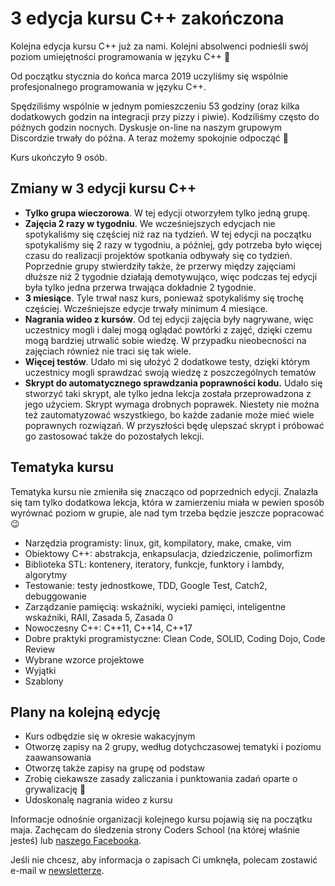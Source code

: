 # 3 edycja kursu C++ zakończona


Kolejna edycja kursu C++ już za nami. Kolejni absolwenci podnieśli swój poziom umiejętności programowania w języku C++ 🙂

Od początku stycznia do końca marca 2019 uczyliśmy się wspólnie profesjonalnego programowania w języku C++. 

<!--more-->

Spędziliśmy wspólnie w jednym pomieszczeniu 53 godziny (oraz kilka dodatkowych godzin na integracji przy pizzy i piwie). Kodziliśmy często do późnych godzin nocnych. Dyskusje on-line na naszym grupowym Discordzie trwały do późna. A teraz możemy spokojnie odpocząć 🙂

Kurs ukończyło 9 osób.

## Zmiany w 3 edycji kursu C++

* **Tylko grupa wieczorowa**. W tej edycji otworzyłem tylko jedną grupę.
* **Zajęcia 2 razy w tygodniu**. We wcześniejszych edycjach nie spotykaliśmy się częściej niż raz na tydzień. W tej edycji na początku spotykaliśmy się 2 razy w tygodniu, a później, gdy potrzeba było więcej czasu do realizacji projektów spotkania odbywały się co tydzień. Poprzednie grupy stwierdziły także, że przerwy między zajęciami dłuższe niż 2 tygodnie działają demotywująco, więc podczas tej edycji była tylko jedna przerwa trwająca dokładnie 2 tygodnie.
* **3 miesiące**. Tyle trwał nasz kurs, ponieważ spotykaliśmy się trochę częściej. Wcześniejsze edycje trwały minimum 4 miesiące.
* **Nagrania wideo z kursów**. Od tej edycji zajęcia były nagrywane, więc uczestnicy mogli i dalej mogą oglądać powtórki z zajęć, dzięki czemu mogą bardziej utrwalić sobie wiedzę. W przypadku nieobecności na zajęciach również nie traci się tak wiele.
* **Więcej testów**. Udało mi się ułożyć 2 dodatkowe testy, dzięki którym uczestnicy mogli sprawdzać swoją wiedzę z poszczególnych tematów
* **Skrypt do automatycznego sprawdzania poprawności kodu.** Udało się stworzyć taki skrypt, ale tylko jedna lekcja została przeprowadzona z jego użyciem. Skrypt wymaga drobnych poprawek. Niestety nie można też zautomatyzować wszystkiego, bo każde zadanie może mieć wiele poprawnych rozwiązań. W przyszłości będę ulepszać skrypt i próbować go zastosować także do pozostałych lekcji.

## Tematyka kursu

Tematyka kursu nie zmieniła się znacząco od poprzednich edycji. Znalazła się tam tylko dodatkowa lekcja, która w zamierzeniu miała w pewien sposób wyrównać poziom w grupie, ale nad tym trzeba będzie jeszcze popracować 😉

* Narzędzia programisty: linux, git, kompilatory, make, cmake, vim
* Obiektowy C++: abstrakcja, enkapsulacja, dziedziczenie, polimorfizm
* Biblioteka STL: kontenery, iteratory, funkcje, funktory i lambdy, algorytmy
* Testowanie: testy jednostkowe, TDD, Google Test, Catch2, debuggowanie
* Zarządzanie pamięcią: wskaźniki, wycieki pamięci, inteligentne wskaźniki, RAII, Zasada 5, Zasada 0
* Nowoczesny C++: C++11, C++14, C++17
* Dobre praktyki programistyczne: Clean Code, SOLID, Coding Dojo, Code Review
* Wybrane wzorce projektowe
* Wyjątki
* Szablony

## Plany na kolejną edycję

* Kurs odbędzie się w okresie wakacyjnym
* Otworzę zapisy na 2 grupy, według dotychczasowej tematyki i poziomu zaawansowania
* Otworzę także zapisy na grupę od podstaw
* Zrobię ciekawsze zasady zaliczania i punktowania zadań oparte o grywalizację 🙂
* Udoskonalę nagrania wideo z kursu

Informacje odnośnie organizacji kolejnego kursu pojawią się na początku maja. Zachęcam do śledzenia strony Coders School (na której właśnie jesteś) lub [naszego Facebooka][1].
  
Jeśli nie chcesz, aby informacja o zapisach Ci umknęła, polecam zostawić e-mail w [newsletterze][2].

 [1]: https://www.facebook.com/szkola.coders.school/
 [2]: #newsletter
